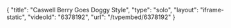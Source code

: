 {
    "title": "Caswell Berry Goes Doggy Style",
    "type": "solo",
    "layout": "iframe-static",
    "videoId": "6378192",
    "url": "\/tvpembed\/6378192"
}